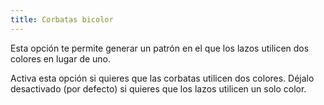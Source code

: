 ```yaml
---
title: Corbatas bicolor
---
```


Esta opción te permite generar un patrón en el que los lazos utilicen dos colores en lugar de uno.

Activa esta opción si quieres que las corbatas utilicen dos colores. Déjalo desactivado (por defecto) si quieres que los lazos utilicen un solo color.

